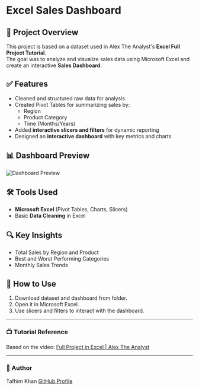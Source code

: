 # Excel Sales Dashboard

## 📌 Project Overview
This project is based on a dataset used in Alex The Analyst's **Excel Full Project Tutorial**.  
The goal was to analyze and visualize sales data using Microsoft Excel and create an interactive **Sales Dashboard**.

## ✅ Features
- Cleaned and structured raw data for analysis
- Created Pivot Tables for summarizing sales by:
  - Region
  - Product Category
  - Time (Months/Years)
- Added **interactive slicers and filters** for dynamic reporting
- Designed an **interactive dashboard** with key metrics and charts


## 📊 Dashboard Preview
![Dashboard Preview](Image/Bike_Sales_Dashboard.png)

## 🛠 Tools Used
- **Microsoft Excel** (Pivot Tables, Charts, Slicers)
- Basic **Data Cleaning** in Excel

## 🔍 Key Insights
- Total Sales by Region and Product
- Best and Worst Performing Categories
- Monthly Sales Trends

## 📖 How to Use
1. Download dataset and dashboard from folder.
2. Open it in Microsoft Excel.
3. Use slicers and filters to interact with the dashboard.

---

### 📺 Tutorial Reference
Based on the video: [Full Project in Excel | Alex The Analyst](https://www.youtube.com/watch?v=opJgMj1IUrc)

---

### 📌 Author
Tafhim Khan 
[GitHub Profile](https://github.com/tafhimkhan39)

